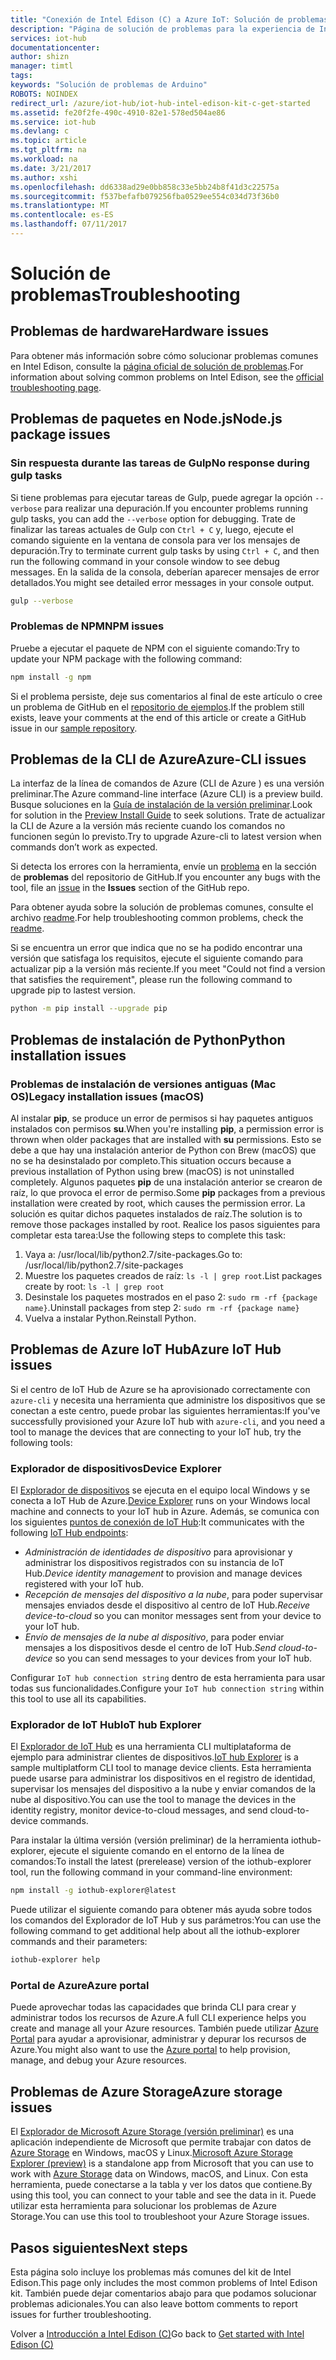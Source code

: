 ```yaml
---
title: "Conexión de Intel Edison (C) a Azure IoT: Solución de problemas | Microsoft Docs"
description: "Página de solución de problemas para la experiencia de Intel Edison (C)"
services: iot-hub
documentationcenter: 
author: shizn
manager: timtl
tags: 
keywords: "Solución de problemas de Arduino"
ROBOTS: NOINDEX
redirect_url: /azure/iot-hub/iot-hub-intel-edison-kit-c-get-started
ms.assetid: fe20f2fe-490c-4910-82e1-578ed504ae86
ms.service: iot-hub
ms.devlang: c
ms.topic: article
ms.tgt_pltfrm: na
ms.workload: na
ms.date: 3/21/2017
ms.author: xshi
ms.openlocfilehash: dd6338ad29e0bb858c33e5bb24b8f41d3c22575a
ms.sourcegitcommit: f537befafb079256fba0529ee554c034d73f36b0
ms.translationtype: MT
ms.contentlocale: es-ES
ms.lasthandoff: 07/11/2017
---
```

# <a name="troubleshooting"></a><span data-ttu-id="ceb91-104">Solución de problemas</span><span class="sxs-lookup"><span data-stu-id="ceb91-104">Troubleshooting</span></span>
## <a name="hardware-issues"></a><span data-ttu-id="ceb91-105">Problemas de hardware</span><span class="sxs-lookup"><span data-stu-id="ceb91-105">Hardware issues</span></span>
<span data-ttu-id="ceb91-106">Para obtener más información sobre cómo solucionar problemas comunes en Intel Edison, consulte la [página oficial de solución de problemas](https://software.intel.com/en-us/node/637974).</span><span class="sxs-lookup"><span data-stu-id="ceb91-106">For information about solving common problems on Intel Edison, see the [official troubleshooting page](https://software.intel.com/en-us/node/637974).</span></span>

## <a name="nodejs-package-issues"></a><span data-ttu-id="ceb91-107">Problemas de paquetes en Node.js</span><span class="sxs-lookup"><span data-stu-id="ceb91-107">Node.js package issues</span></span>
### <a name="no-response-during-gulp-tasks"></a><span data-ttu-id="ceb91-108">Sin respuesta durante las tareas de Gulp</span><span class="sxs-lookup"><span data-stu-id="ceb91-108">No response during gulp tasks</span></span>
<span data-ttu-id="ceb91-109">Si tiene problemas para ejecutar tareas de Gulp, puede agregar la opción `--verbose` para realizar una depuración.</span><span class="sxs-lookup"><span data-stu-id="ceb91-109">If you encounter problems running gulp tasks, you can add the `--verbose` option for debugging.</span></span> <span data-ttu-id="ceb91-110">Trate de finalizar las tareas actuales de Gulp con `Ctrl + C` y, luego, ejecute el comando siguiente en la ventana de consola para ver los mensajes de depuración.</span><span class="sxs-lookup"><span data-stu-id="ceb91-110">Try to terminate current gulp tasks by using `Ctrl + C`, and then run the following command in your console window to see debug messages.</span></span> <span data-ttu-id="ceb91-111">En la salida de la consola, deberían aparecer mensajes de error detallados.</span><span class="sxs-lookup"><span data-stu-id="ceb91-111">You might see detailed error messages in your console output.</span></span> 

```bash
gulp --verbose
```

### <a name="npm-issues"></a><span data-ttu-id="ceb91-112">Problemas de NPM</span><span class="sxs-lookup"><span data-stu-id="ceb91-112">NPM issues</span></span>
<span data-ttu-id="ceb91-113">Pruebe a ejecutar el paquete de NPM con el siguiente comando:</span><span class="sxs-lookup"><span data-stu-id="ceb91-113">Try to update your NPM package with the following command:</span></span>

```bash
npm install -g npm
```

<span data-ttu-id="ceb91-114">Si el problema persiste, deje sus comentarios al final de este artículo o cree un problema de GitHub en el [repositorio de ejemplos][sample-repository].</span><span class="sxs-lookup"><span data-stu-id="ceb91-114">If the problem still exists, leave your comments at the end of this article or create a GitHub issue in our [sample repository][sample-repository].</span></span>

## <a name="azure-cli-issues"></a><span data-ttu-id="ceb91-115">Problemas de la CLI de Azure</span><span class="sxs-lookup"><span data-stu-id="ceb91-115">Azure-CLI issues</span></span>
<span data-ttu-id="ceb91-116">La interfaz de la línea de comandos de Azure (CLI de Azure ) es una versión preliminar.</span><span class="sxs-lookup"><span data-stu-id="ceb91-116">The Azure command-line interface (Azure CLI) is a preview build.</span></span> <span data-ttu-id="ceb91-117">Busque soluciones en la [Guía de instalación de la versión preliminar](https://github.com/Azure/azure-cli/blob/master/doc/preview_install_guide.md).</span><span class="sxs-lookup"><span data-stu-id="ceb91-117">Look for solution in the [Preview Install Guide](https://github.com/Azure/azure-cli/blob/master/doc/preview_install_guide.md) to seek solutions.</span></span> <span data-ttu-id="ceb91-118">Trate de actualizar la CLI de Azure a la versión más reciente cuando los comandos no funcionen según lo previsto.</span><span class="sxs-lookup"><span data-stu-id="ceb91-118">Try to upgrade Azure-cli to latest version when commands don’t work as expected.</span></span>

<span data-ttu-id="ceb91-119">Si detecta los errores con la herramienta, envíe un [problema](https://github.com/Azure/azure-cli/issues) en la sección de **problemas** del repositorio de GitHub.</span><span class="sxs-lookup"><span data-stu-id="ceb91-119">If you encounter any bugs with the tool, file an [issue](https://github.com/Azure/azure-cli/issues) in the **Issues** section of the GitHub repo.</span></span>

<span data-ttu-id="ceb91-120">Para obtener ayuda sobre la solución de problemas comunes, consulte el archivo [readme](https://github.com/Azure/azure-cli/blob/master/README.rst).</span><span class="sxs-lookup"><span data-stu-id="ceb91-120">For help troubleshooting common problems, check the [readme](https://github.com/Azure/azure-cli/blob/master/README.rst).</span></span>

<span data-ttu-id="ceb91-121">Si se encuentra un error que indica que no se ha podido encontrar una versión que satisfaga los requisitos, ejecute el siguiente comando para actualizar pip a la versión más reciente.</span><span class="sxs-lookup"><span data-stu-id="ceb91-121">If you meet "Could not find a version that satisfies the requirement", please run the following command to upgrade pip to lastest version.</span></span>

```bash
python -m pip install --upgrade pip
```

## <a name="python-installation-issues"></a><span data-ttu-id="ceb91-122">Problemas de instalación de Python</span><span class="sxs-lookup"><span data-stu-id="ceb91-122">Python installation issues</span></span>
### <a name="legacy-installation-issues-macos"></a><span data-ttu-id="ceb91-123">Problemas de instalación de versiones antiguas (Mac OS)</span><span class="sxs-lookup"><span data-stu-id="ceb91-123">Legacy installation issues (macOS)</span></span>
<span data-ttu-id="ceb91-124">Al instalar **pip**, se produce un error de permisos si hay paquetes antiguos instalados con permisos **su**.</span><span class="sxs-lookup"><span data-stu-id="ceb91-124">When you're installing **pip**, a permission error is thrown when older packages that are installed with **su** permissions.</span></span> <span data-ttu-id="ceb91-125">Esto se debe a que hay una instalación anterior de Python con Brew (macOS) que no se ha desinstalado por completo.</span><span class="sxs-lookup"><span data-stu-id="ceb91-125">This situation occurs because a previous installation of Python using brew (macOS) is not uninstalled completely.</span></span> <span data-ttu-id="ceb91-126">Algunos paquetes **pip** de una instalación anterior se crearon de raíz, lo que provoca el error de permiso.</span><span class="sxs-lookup"><span data-stu-id="ceb91-126">Some **pip** packages from a previous installation were created by root, which causes the permission error.</span></span> <span data-ttu-id="ceb91-127">La solución es quitar dichos paquetes instalados de raíz.</span><span class="sxs-lookup"><span data-stu-id="ceb91-127">The solution is to remove those packages installed by root.</span></span> <span data-ttu-id="ceb91-128">Realice los pasos siguientes para completar esta tarea:</span><span class="sxs-lookup"><span data-stu-id="ceb91-128">Use the following steps to complete this task:</span></span>

1. <span data-ttu-id="ceb91-129">Vaya a: /usr/local/lib/python2.7/site-packages.</span><span class="sxs-lookup"><span data-stu-id="ceb91-129">Go to: /usr/local/lib/python2.7/site-packages</span></span>
2. <span data-ttu-id="ceb91-130">Muestre los paquetes creados de raíz: `ls -l | grep root`.</span><span class="sxs-lookup"><span data-stu-id="ceb91-130">List packages create by root: `ls -l | grep root`</span></span>
3. <span data-ttu-id="ceb91-131">Desinstale los paquetes mostrados en el paso 2: `sudo rm -rf {package name}`.</span><span class="sxs-lookup"><span data-stu-id="ceb91-131">Uninstall packages from step 2: `sudo rm -rf {package name}`</span></span>
4. <span data-ttu-id="ceb91-132">Vuelva a instalar Python.</span><span class="sxs-lookup"><span data-stu-id="ceb91-132">Reinstall Python.</span></span>

## <a name="azure-iot-hub-issues"></a><span data-ttu-id="ceb91-133">Problemas de Azure IoT Hub</span><span class="sxs-lookup"><span data-stu-id="ceb91-133">Azure IoT Hub issues</span></span>
<span data-ttu-id="ceb91-134">Si el centro de IoT Hub de Azure se ha aprovisionado correctamente con `azure-cli` y necesita una herramienta que administre los dispositivos que se conectan a este centro, puede probar las siguientes herramientas:</span><span class="sxs-lookup"><span data-stu-id="ceb91-134">If you've successfully provisioned your Azure IoT hub with `azure-cli`, and you need a tool to manage the devices that are connecting to your IoT hub, try the following tools:</span></span>

### <a name="device-explorer"></a><span data-ttu-id="ceb91-135">Explorador de dispositivos</span><span class="sxs-lookup"><span data-stu-id="ceb91-135">Device Explorer</span></span>
<span data-ttu-id="ceb91-136">El [Explorador de dispositivos](https://github.com/Azure/azure-iot-sdk-csharp/tree/master/tools/DeviceExplorer) se ejecuta en el equipo local Windows y se conecta a IoT Hub de Azure.</span><span class="sxs-lookup"><span data-stu-id="ceb91-136">[Device Explorer](https://github.com/Azure/azure-iot-sdk-csharp/tree/master/tools/DeviceExplorer) runs on your Windows local machine and connects to your IoT hub in Azure.</span></span> <span data-ttu-id="ceb91-137">Además, se comunica con los siguientes [puntos de conexión de IoT Hub](iot-hub-devguide.md):</span><span class="sxs-lookup"><span data-stu-id="ceb91-137">It communicates with the following [IoT Hub endpoints](iot-hub-devguide.md):</span></span>

- <span data-ttu-id="ceb91-138">_Administración de identidades de dispositivo_ para aprovisionar y administrar los dispositivos registrados con su instancia de IoT Hub.</span><span class="sxs-lookup"><span data-stu-id="ceb91-138">_Device identity management_ to provision and manage devices registered with your IoT hub.</span></span>
- <span data-ttu-id="ceb91-139">_Recepción de mensajes del dispositivo a la nube_, para poder supervisar mensajes enviados desde el dispositivo al centro de IoT Hub.</span><span class="sxs-lookup"><span data-stu-id="ceb91-139">_Receive device-to-cloud_ so you can monitor messages sent from your device to your IoT hub.</span></span>
- <span data-ttu-id="ceb91-140">_Envío de mensajes de la nube al dispositivo_, para poder enviar mensajes a los dispositivos desde el centro de IoT Hub.</span><span class="sxs-lookup"><span data-stu-id="ceb91-140">_Send cloud-to-device_ so you can send messages to your devices from your IoT hub.</span></span>

<span data-ttu-id="ceb91-141">Configurar `IoT hub connection string` dentro de esta herramienta para usar todas sus funcionalidades.</span><span class="sxs-lookup"><span data-stu-id="ceb91-141">Configure your `IoT hub connection string` within this tool to use all its capabilities.</span></span>

### <a name="iot-hub-explorer"></a><span data-ttu-id="ceb91-142">Explorador de IoT Hub</span><span class="sxs-lookup"><span data-stu-id="ceb91-142">IoT hub Explorer</span></span>
<span data-ttu-id="ceb91-143">El [Explorador de IoT Hub](https://github.com/Azure/iothub-explorer) es una herramienta CLI multiplataforma de ejemplo para administrar clientes de dispositivos.</span><span class="sxs-lookup"><span data-stu-id="ceb91-143">[IoT hub Explorer](https://github.com/Azure/iothub-explorer) is a sample multiplatform CLI tool to manage device clients.</span></span> <span data-ttu-id="ceb91-144">Esta herramienta puede usarse para administrar los dispositivos en el registro de identidad, supervisar los mensajes del dispositivo a la nube y enviar comandos de la nube al dispositivo.</span><span class="sxs-lookup"><span data-stu-id="ceb91-144">You can use the tool to manage the devices in the identity registry, monitor device-to-cloud messages, and send cloud-to-device commands.</span></span>

<span data-ttu-id="ceb91-145">Para instalar la última versión (versión preliminar) de la herramienta iothub-explorer, ejecute el siguiente comando en el entorno de la línea de comandos:</span><span class="sxs-lookup"><span data-stu-id="ceb91-145">To install the latest (prerelease) version of the iothub-explorer tool, run the following command in your command-line environment:</span></span>

```bash
npm install -g iothub-explorer@latest
```

<span data-ttu-id="ceb91-146">Puede utilizar el siguiente comando para obtener más ayuda sobre todos los comandos del Explorador de IoT Hub y sus parámetros:</span><span class="sxs-lookup"><span data-stu-id="ceb91-146">You can use the following command to get additional help about all the iothub-explorer commands and their parameters:</span></span>

```bash
iothub-explorer help
```

### <a name="azure-portal"></a><span data-ttu-id="ceb91-147">Portal de Azure</span><span class="sxs-lookup"><span data-stu-id="ceb91-147">Azure portal</span></span>
<span data-ttu-id="ceb91-148">Puede aprovechar todas las capacidades que brinda CLI para crear y administrar todos los recursos de Azure.</span><span class="sxs-lookup"><span data-stu-id="ceb91-148">A full CLI experience helps you create and manage all your Azure resources.</span></span> <span data-ttu-id="ceb91-149">También puede utilizar [Azure Portal](../azure-portal-overview.md) para ayudar a aprovisionar, administrar y depurar los recursos de Azure.</span><span class="sxs-lookup"><span data-stu-id="ceb91-149">You might also want to use the [Azure portal](../azure-portal-overview.md) to help provision, manage, and debug your Azure resources.</span></span>

## <a name="azure-storage-issues"></a><span data-ttu-id="ceb91-150">Problemas de Azure Storage</span><span class="sxs-lookup"><span data-stu-id="ceb91-150">Azure storage issues</span></span>
<span data-ttu-id="ceb91-151">El [Explorador de Microsoft Azure Storage (versión preliminar)](http://storageexplorer.com) es una aplicación independiente de Microsoft que permite trabajar con datos de [Azure Storage](https://azure.microsoft.com/en-us/services/storage/) en Windows, macOS y Linux.</span><span class="sxs-lookup"><span data-stu-id="ceb91-151">[Microsoft Azure Storage Explorer (preview)](http://storageexplorer.com) is a standalone app from Microsoft that you can use to work with [Azure Storage](https://azure.microsoft.com/en-us/services/storage/) data on Windows, macOS, and Linux.</span></span> <span data-ttu-id="ceb91-152">Con esta herramienta, puede conectarse a la tabla y ver los datos que contiene.</span><span class="sxs-lookup"><span data-stu-id="ceb91-152">By using this tool, you can connect to your table and see the data in it.</span></span> <span data-ttu-id="ceb91-153">Puede utilizar esta herramienta para solucionar los problemas de Azure Storage.</span><span class="sxs-lookup"><span data-stu-id="ceb91-153">You can use this tool to troubleshoot your Azure Storage issues.</span></span>

## <a name="next-steps"></a><span data-ttu-id="ceb91-154">Pasos siguientes</span><span class="sxs-lookup"><span data-stu-id="ceb91-154">Next steps</span></span>
<span data-ttu-id="ceb91-155">Esta página solo incluye los problemas más comunes del kit de Intel Edison.</span><span class="sxs-lookup"><span data-stu-id="ceb91-155">This page only includes the most common problems of Intel Edison kit.</span></span> <span data-ttu-id="ceb91-156">También puede dejar comentarios abajo para que podamos solucionar problemas adicionales.</span><span class="sxs-lookup"><span data-stu-id="ceb91-156">You can also leave bottom comments to report issues for further troubleshooting.</span></span>

<span data-ttu-id="ceb91-157">Volver a [Introducción a Intel Edison (C)](iot-hub-intel-edison-kit-c-get-started.md)</span><span class="sxs-lookup"><span data-stu-id="ceb91-157">Go back to [Get started with Intel Edison (C)](iot-hub-intel-edison-kit-c-get-started.md)</span></span>

<!-- Images and links -->

[sample-repository]: https://github.com/Azure-Samples/iot-hub-c-edison-getting-started